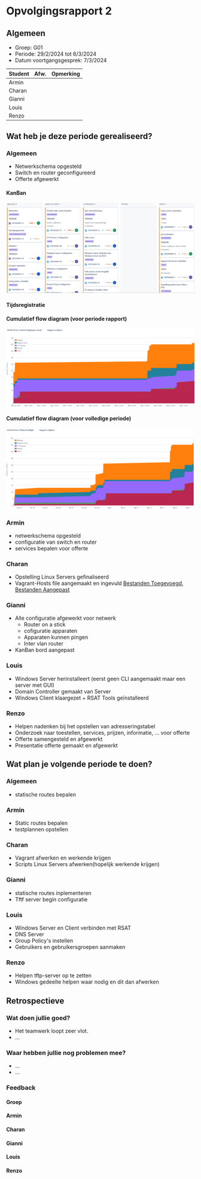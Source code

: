 # Opvolgingsrapport 2

## Algemeen

- Groep: G01
- Periode: 29/2/2024 tot 6/3/2024
- Datum voortgangsgesprek: 7/3/2024

| Student | Afw. | Opmerking |
| :------ | :--: | :-------- |
| Armin   |      |           |
| Charan  |      |           |
| Gianni  |      |           |
| Louis   |      |           |
| Renzo   |      |           |

## Wat heb je deze periode gerealiseerd?

### Algemeen

- Netwerkschema opgesteld
- Switch en router geconfigureerd
- Offerte afgewerkt

#### KanBan

<!-- Voeg hier een screenshot toe van de huidige toestand van het kanban bord. -->

![alt text](./images_G1/kanbanbord_week2.png)

#### Tijdsregistratie

<!-- Voeg hier een screenshot toe van het teamoverzicht van de tijdregistratie, met totaal per student en team -->

#### Cumulatief flow diagram (voor periode rapport)

<!-- Voeg hier een screenshot toe van het cumulatief flow diagram voor de periode van het rapport. -->

![alt text](./images_G1/flowdiagram_week2.png)

#### Cumulatief flow diagram (voor volledige periode)

<!-- Voeg hier een screenshot toe van het cumulatief flow diagram voor de volledige periode van het project. -->

![alt text](./images_G1/volledig_flowdiagram_week2.png)

### Armin

<!-- Voeg hier een overzicht toe van gerealiseerde taken inclusief links naar relevante commits/documenten. -->

- netwerkschema opgesteld
- configuratie van switch en router
- services bepalen voor offerte

<!-- Voeg hier een screenshot van het individueel tijdregistratierapport, met overzicht van elke taak en bijhorende uren. -->

### Charan

<!-- Voeg hier een overzicht toe van gerealiseerde taken inclusief links naar relevante commits/documenten. -->

- Opstelling Linux Servers gefinaliseerd
- Vagrant-Hosts file aangemaakt en ingevuld [Bestanden Toegevoegd,](https://github.com/HoGentTIN/sep2324-gent-g01/commit/8839784ceff0c5aba72e7877ce504267771cfab0) [Bestanden Aangepast](https://github.com/HoGentTIN/sep2324-gent-g01/commit/1c968395cda74fad5d93913f03c8cb553c028f5c#diff-abd7ce0014e21fed6fdbf18f10e639072c201317276400ce08cedd483b9adb0c)

<!-- Voeg hier een screenshot van het individueel tijdregistratierapport, met overzicht van elke taak en bijhorende uren. -->

### Gianni

- Alle configuratie afgewerkt voor netwerk
  - Router on a stick
  - cofiguratie apparaten
  - Apparaten kunnen pingen
  - Inter vlan router
- KanBan bord aangepast

<!-- Voeg hier een screenshot van het individueel tijdregistratierapport, met overzicht van elke taak en bijhorende uren. -->

### Louis

<!-- Voeg hier een overzicht toe van gerealiseerde taken inclusief links naar relevante commits/documenten. -->

- Windows Server herinstalleert (eerst geen CLI aangemaakt maar een server met GUI)
- Domain Controller gemaakt van Server
- Windows Client klaargezet + RSAT Tools geïnstalleerd

<!-- Voeg hier een screenshot van het individueel tijdregistratierapport, met overzicht van elke taak en bijhorende uren. -->

### Renzo

<!-- Voeg hier een overzicht toe van gerealiseerde taken inclusief links naar relevante commits/documenten. -->

- Helpen nadenken bij het opstellen van adresseringstabel
- Onderzoek naar toestellen, services, prijzen, informatie, ... voor offerte
- Offerte samengesteld en afgewerkt
- Presentatie offerte gemaakt en afgewerkt

<!-- Voeg hier een screenshot van het individueel tijdregistratierapport, met overzicht van elke taak en bijhorende uren. -->

## Wat plan je volgende periode te doen?

### Algemeen

<!-- Voeg hier de doelstellingen toe voor volgende periode. -->

- statische routes bepalen

### Armin

<!-- Voeg hier de individuele doelstellingen toe voor volgende periode. -->

- Static routes bepalen
- testplannen opstellen

### Charan

<!-- Voeg hier de individuele doelstellingen toe voor volgende periode. -->

- Vagrant afwerken en werkende krijgen
- Scripts Linux Servers afwerken(hopelijk werkende krijgen)

### Gianni

- statische routes inplementeren
- Tftf server begin configuratie

### Louis

<!-- Voeg hier de individuele doelstellingen toe voor volgende periode. -->

- Windows Server en Client verbinden met RSAT
- DNS Server
- Group Policy's instellen
- Gebruikers en gebruikersgroepen aanmaken

### Renzo

<!-- Voeg hier de individuele doelstellingen toe voor volgende periode. -->

- Helpen tftp-server op te zetten
- Windows gedeelte helpen waar nodig en dit dan afwerken

## Retrospectieve

### Wat doen jullie goed?

<!-- Voeg hier zaken toe die jullie goed doen naar het proces toe. -->

- Het teamwerk loopt zeer vlot.
- ...

### Waar hebben jullie nog problemen mee?

<!-- Voeg hier zaken toe die volgens jullie beter kunnen naar het proces toe. -->

- ...
- ...

### Feedback

#### Groep

#### Armin

#### Charan

#### Gianni

#### Louis

#### Renzo
